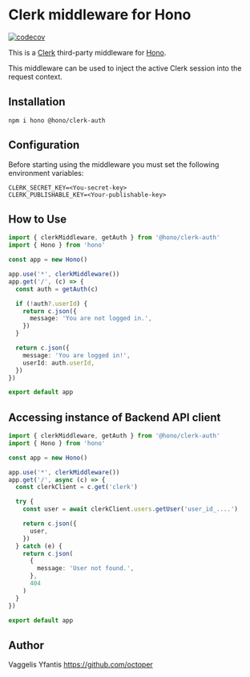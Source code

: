 # Clerk middleware for Hono

[![codecov](https://codecov.io/github/honojs/middleware/graph/badge.svg?flag=clerk-auth)](https://codecov.io/github/honojs/middleware)

This is a [Clerk](https://clerk.com) third-party middleware for [Hono](https://github.com/honojs/hono).

This middleware can be used to inject the active Clerk session into the request context.

## Installation

```plain
npm i hono @hono/clerk-auth
```

## Configuration

Before starting using the middleware you must set the following environment variables:

```plain
CLERK_SECRET_KEY=<You-secret-key>
CLERK_PUBLISHABLE_KEY=<Your-publishable-key>
```

## How to Use

```ts
import { clerkMiddleware, getAuth } from '@hono/clerk-auth'
import { Hono } from 'hono'

const app = new Hono()

app.use('*', clerkMiddleware())
app.get('/', (c) => {
  const auth = getAuth(c)

  if (!auth?.userId) {
    return c.json({
      message: 'You are not logged in.',
    })
  }

  return c.json({
    message: 'You are logged in!',
    userId: auth.userId,
  })
})

export default app
```

## Accessing instance of Backend API client

```ts
import { clerkMiddleware, getAuth } from '@hono/clerk-auth'
import { Hono } from 'hono'

const app = new Hono()

app.use('*', clerkMiddleware())
app.get('/', async (c) => {
  const clerkClient = c.get('clerk')

  try {
    const user = await clerkClient.users.getUser('user_id_....')

    return c.json({
      user,
    })
  } catch (e) {
    return c.json(
      {
        message: 'User not found.',
      },
      404
    )
  }
})

export default app
```

## Author

Vaggelis Yfantis <https://github.com/octoper>
